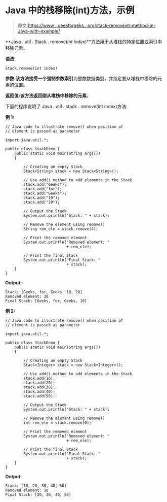 # Java 中的栈移除(int)方法，示例

> 原文:[https://www . geesforgeks . org/stack-removeint-method-in-Java-with-example/](https://www.geeksforgeeks.org/stack-removeint-method-in-java-with-example/)

**Java . util . Stack . remove(*int index*)**方法用于从堆栈的特定位置或索引中移除元素。

**语法:**

```
Stack.remove(int index)
```

**参数:**该方法接受一个强制参数**索引**为整数数据类型，并指定要从堆栈中移除的元素的位置。

**返回值:**该方法返回刚从堆栈中移除的**元素**。

下面的程序说明了 Java . util . stack . remove(int index)方法:

**例 1:**

```
// Java code to illustrate remove() when position of
// element is passed as parameter

import java.util.*;

public class StackDemo {
    public static void main(String args[])
    {

        // Creating an empty Stack
        Stack<String> stack = new Stack<String>();

        // Use add() method to add elements in the Stack
        stack.add("Geeks");
        stack.add("for");
        stack.add("Geeks");
        stack.add("10");
        stack.add("20");

        // Output the Stack
        System.out.println("Stack: " + stack);

        // Remove the element using remove()
        String rem_ele = stack.remove(4);

        // Print the removed element
        System.out.println("Removed element: "
                           + rem_ele);

        // Print the final Stack
        System.out.println("Final Stack: "
                           + stack);
    }
}
```

**Output:**

```
Stack: [Geeks, for, Geeks, 10, 20]
Removed element: 20
Final Stack: [Geeks, for, Geeks, 10]

```

**例 2:**

```
// Java code to illustrate remove() when position of
// element is passed as parameter

import java.util.*;

public class StackDemo {
    public static void main(String args[])
    {

        // Creating an empty Stack
        Stack<Integer> stack = new Stack<Integer>();

        // Use add() method to add elements in the Stack
        stack.add(10);
        stack.add(20);
        stack.add(30);
        stack.add(40);
        stack.add(50);

        // Output the Stack
        System.out.println("Stack: " + stack);

        // Remove the element using remove()
        int rem_ele = stack.remove(0);

        // Print the removed element
        System.out.println("Removed element: "
                           + rem_ele);

        // Print the final Stack
        System.out.println("Final Stack: "
                           + stack);
    }
}
```

**Output:**

```
Stack: [10, 20, 30, 40, 50]
Removed element: 10
Final Stack: [20, 30, 40, 50]

```